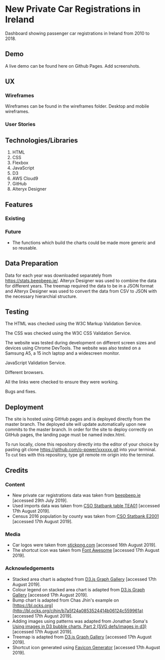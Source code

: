 # New Private Car Registrations in Ireland 
Dashboard showing passenger car registrations in Ireland from 2010 to 2018.

## Demo
A live demo can be found here on Github Pages.
Add screenshots.

## UX
### Wireframes
Wireframes can be found in the wireframes folder.
Desktop and mobile wireframes.
### User Stories

## Technologies/Libraries
1. HTML
2. CSS
3. Flexbox
4. JavaScript
5. D3
6. AWS Cloud9
7. GitHub
8. Alteryx Designer

## Features
### Existing
### Future
* The functions which build the charts could be made more generic and so reusable.

## Data Preparation
Data for each year was downloaded separately from https://stats.beepbeep.ie/.
Alteryx Designer was used to combine the data for different years.
The treemap required the data to be in a JSON format and Alteryx Designer was used to convert the data from CSV to JSON with the necessary hierarchial structure.

## Testing
The HTML was checked using the W3C Markup Validation Service.

The CSS was checked using the W3C CSS Validation Service.

The website was tested during development on different screen sizes and devices using Chrome DevTools. The website was also tested on a Samsung A5, a 15 inch laptop and a widescreen monitor.

JavaScript Validation Service.

Different browsers.

All the links were checked to ensure they were working.

Bugs and fixes.

## Deployment
The site is hosted using GitHub pages and is deployed directly from the master branch. The deployed site will update automatically upon new commits to the master branch. In order for the site to deploy correctly on GitHub pages, the landing page must be named index.html.

To run locally, clone this repository directly into the editor of your choice by pasting git clone https://github.com/o-power/xxxxxx.git into your terminal. To cut ties with this repository, type git remote rm origin into the terminal.

## Credits
### Content
* New private car registrations data was taken from [beepbeep.ie](https://stats.beepbeep.ie/) [accessed 29th July 2019].
* Used imports data was taken from [CSO Statbank table TEA01](https://www.cso.ie/px/pxeirestat/Statire/SelectVarVal/Define.asp?Maintable=TEA01&Planguage=0) [accessed 17th August 2019].
* Census 2016 population by county was taken from [CSO Statbank E2001](https://www.cso.ie/px/pxeirestat/Statire/SelectVarVal/Define.asp?Maintable=E2001&Planguage=0) [accessed 17th August 2019].

### Media
* Car logos were taken from [stickpng.com](https://www.stickpng.com/) [accessed 16th August 2019].
* The shortcut icon was taken from [Font Awesome](https://fontawesome.com/license) [accessed 17th August 2019].

### Acknowledgements
* Stacked area chart is adapted from [D3.js Graph Gallery](https://www.d3-graph-gallery.com/graph/stackedarea_basic.html) [accessed 17th August 2019].
* Colour legend on stacked area chart is adapted from [D3.js Graph Gallery](https://www.d3-graph-gallery.com/graph/custom_legend.html) [accessed 17th August 2019].
* Bump chart is adapted from Chas Jhin's example on [https://bl.ocks.org](http://bl.ocks.org/cjhin/b7a5f24a0853524414b06124c559961a) [accessed 17th August 2019].
* Adding images using patterns was adapted from Jonathan Soma's [Using images in D3 bubble charts, Part 2 (SVG defs/images in d3)](https://www.youtube.com/watch?v=FUJjNG4zkWY) [accessed 17th August 2019].
* Treemap is adapted from [D3.js Graph Gallery](https://www.d3-graph-gallery.com/graph/treemap_custom.html) [accessed 17th August 2019].
* Shortcut icon generated using [Favicon Generator](https://realfavicongenerator.net/) [accessed 17th August 2019].
